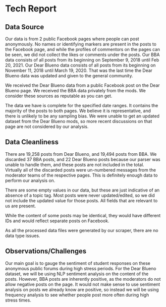 # Tech Report


## Data Source

Our data is from 2 public Facebook pages where people can post anonymously. No names or identifying markers are present in the posts to the Facebook page, and while the profiles of commentors on the pages can be seen, we did not collect the likes or comments under the posts. Our BBA data consists of all posts from its beginning on September 9, 2018 until Feb 20, 2021. Our Dear Blueno data consists of all posts from its beginning on November 11, 2018 until March 19, 2020. That was the last time the Dear Blueno data was updated and given to the general community.

We received the Dear Blueno data from a public Facebook post on the Dear Blueno page. We received the BBA data privately from the mods. We consider these sources as reputable as you can get.

The data we have is complete for the specified date ranges. It contains the majority of the posts to both pages. We believe it is representative, and there is unlikely to be any sampling bias. We were unable to get an updated dataset from the Dear Blueno mods, so more recent discussions on that page are not considered by our analysis.

## Data Cleanliness
There are 19,258 posts from Dear Blueno, and 19,494 posts from BBA. We discarded 37 BBA posts, and 22 Dear Blueno posts because our parser was unable to handle them, and these posts are not included in the total. Virtually all of the discarded posts were un-numbered messages from the moderator teams of the respective pages. This is definitely enough data to perform our analysis on. 

There are some empty values in our data, but these are just indicative of an absence of a topic tag. Most posts were never updated/edited, so we did not include the updated value for those posts. All fields that are relevant to us are present. 

While the content of some posts may be identical, they would have different IDs and would reflect separate posts on Facebook.

As all the processed data files were generated by our scraper, there are no data type issues.

## Observations/Challenges

Our main goal is to gauge the sentiment of student responses on these anonymous public forums during high stress periods. For the Dear Blueno dataset, we will be using NLP sentiment analysis on the content of the posts. However, BBA posts are inherently positive, as the moderators do not allow negative posts on the page. It would not make sense to use sentiment analysis on posts we already know are positive, so instead we will be using frequency analysis to see whether people post more often during high stress times. 
